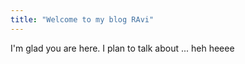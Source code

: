 ```yaml
---
title: "Welcome to my blog RAvi"
---
```


I'm glad you are here. I plan to talk about ... heh heeee
